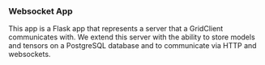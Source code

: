 ### Websocket App

This app is a Flask app that represents a server that a GridClient communicates with. We extend this server with the ability to store models and tensors on a PostgreSQL database and to communicate via HTTP and websockets.